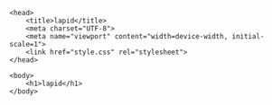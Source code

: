 <!DOCTYPE html>
<html lang="en">

	<head>
		<title>lapid</title>
		<meta charset="UTF-8">
		<meta name="viewport" content="width=device-width, initial-scale=1">
		<link href="style.css" rel="stylesheet">
	</head>

	<body>
		<h1>lapid</h1>
	</body>

</html>
